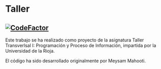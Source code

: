 # Taller 

## [![CodeFactor](https://www.codefactor.io/repository/github/lucabem/orbital-prediction/badge)](https://www.codefactor.io/repository/github/lucabem/orbital-prediction)

Este trabajo se ha realizado como proyecto de la asignatura Taller Transverlsal I: Programación y Proceso de Información, impartida por la Universidad de la Rioja.

El código ha sido desarrollado originalmente por Meysam Mahooti.


